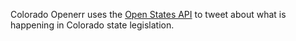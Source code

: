 Colorado Openerr uses the [Open States API](https://openstates.org/) to tweet about what is happening in Colorado state legislation. 
